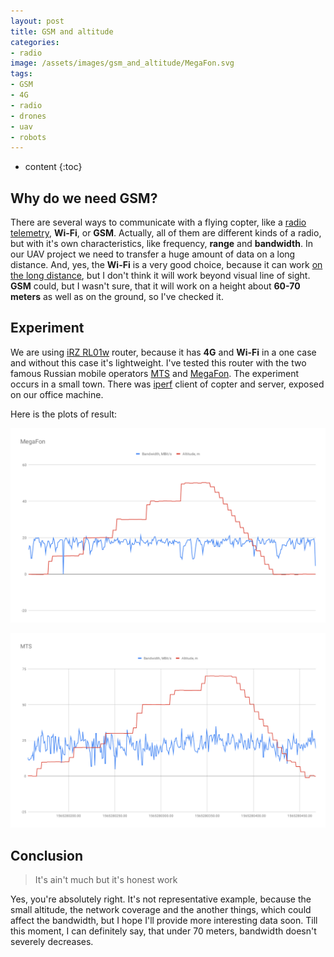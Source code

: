 ```yaml
---
layout: post
title: GSM and altitude
categories:
- radio
image: /assets/images/gsm_and_altitude/MegaFon.svg
tags:
- GSM
- 4G
- radio
- drones
- uav
- robots
---
```


* content
{:toc}

## Why do we need GSM?

There are several ways to communicate with a flying copter, like a [radio telemetry](https://docs.px4.io/v1.9.0/en/telemetry/), **Wi-Fi**, or **GSM**. Actually, all of them are different kinds of a radio, but with it's own characteristics, like frequency, **range** and **bandwidth**. In our UAV project we need to transfer a huge amount of data on a long distance. And, yes, the **Wi-Fi** is a very good choice, because it can work [on the long distance](https://dev.px4.io/v1.9.0/en/qgc/video_streaming_wifi_broadcast.html), but I don't think it will work beyond visual line of sight. **GSM** could, but I wasn't sure, that it will work on a height about **60-70 meters** as well as on the ground, so I've checked it.

## Experiment

We are using [iRZ RL01w](https://irz.net/en/products/routers/r0-series/rl01w#docs) router, because it has **4G** and **Wi-Fi** in a one case and without this case it's lightweight. I've tested this router with the two famous Russian mobile operators [MTS](https://en.wikipedia.org/wiki/MTS_(network_provider)) and [MegaFon](https://en.wikipedia.org/wiki/MegaFon). The experiment occurs in a small town. There was [iperf](https://iperf.fr/) client of copter and server, exposed on our office machine.

Here is the plots of result:

![megafon](/assets/images/gsm_and_altitude/MegaFon.svg)

![mts](/assets/images/gsm_and_altitude/MTS.svg)

## Conclusion

> It's ain't much but it's honest work

Yes, you're absolutely right. It's not representative example, because the small altitude, the network coverage and the another things, which could affect the bandwidth, but I hope I'll provide more interesting data soon. Till this moment, I can definitely say, that under 70 meters, bandwidth doesn't severely decreases.
